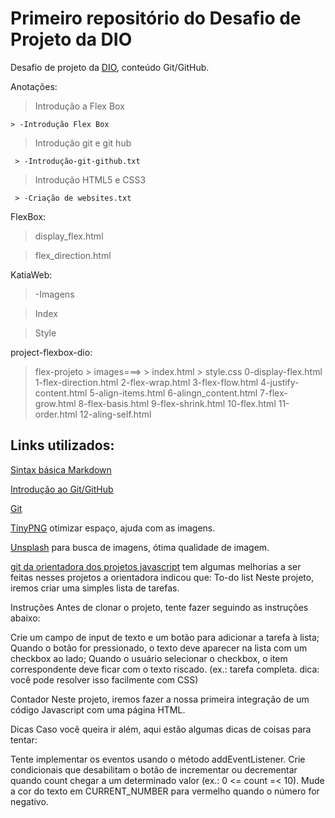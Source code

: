 # Primeiro repositório do Desafio de Projeto da DIO 

Desafio de projeto da [DIO](https://www.dio.me/), conteúdo Git/GitHub.

Anotações:

> Introdução a Flex Box

    > -Introdução Flex Box
    
> Introdução git e git hub

     > -Introdução-git-github.txt

> Introdução HTML5 e CSS3

     > -Criação de websites.txt

FlexBox:

 > display_flex.html

 > flex_direction.html

KatiaWeb:

> -Imagens

> Index

> Style

project-flexbox-dio:

> flex-projeto
     > images===>
     > index.html
     > style.css
> 0-display-flex.html
> 1-flex-direction.html
> 2-flex-wrap.html
> 3-flex-flow.html
> 4-justify-content.html
> 5-align-items.html
> 6-alingn_content.html
> 7-flex-grow.html
> 8-flex-basis.html
> 9-flex-shrink.html
> 10-flex.html
> 11-order.html
> 12-aling-self.html    


## Links utilizados:

[Sintax básica Markdown](https://www.markdownguide.org/basic-syntax/)

[Introdução ao Git/GitHub](https://web.dio.me/course/introducao-ao-git-e-ao-github/learning/75b9fe49-6ed4-4480-83a7-7e37fc356aa9)

[Git](https://git-scm.com/)

[TinyPNG](https://tinypng.com/) otimizar espaço, ajuda com as imagens.

[Unsplash](https://unsplash.com/) para busca de imagens, ótima qualidade de imagem.

[git da orientadora dos projetos javascript](https://github.com/stebsnusch/basecamp-javascript) tem algumas melhorias a ser feitas nesses projetos
a orientadora indicou que:
To-do list
Neste projeto, iremos criar uma simples lista de tarefas.

Instruções
Antes de clonar o projeto, tente fazer seguindo as instruções abaixo:

Crie um campo de input de texto e um botão para adicionar a tarefa à lista;
Quando o botão for pressionado, o texto deve aparecer na lista com um checkbox ao lado;
Quando o usuário selecionar o checkbox, o item correspondente deve ficar com o texto riscado. (ex.: tarefa completa. dica: você pode resolver isso facilmente com CSS)

Contador
Neste projeto, iremos fazer a nossa primeira integração de um código Javascript com uma página HTML.

Dicas
Caso você queira ir além, aqui estão algumas dicas de coisas para tentar:

Tente implementar os eventos usando o método addEventListener.
Crie condicionais que desabilitam o botão de incrementar ou decrementar quando count chegar a um determinado valor (ex.: 0 <= count =< 10).
Mude a cor do texto em CURRENT_NUMBER para vermelho quando o número for negativo.

